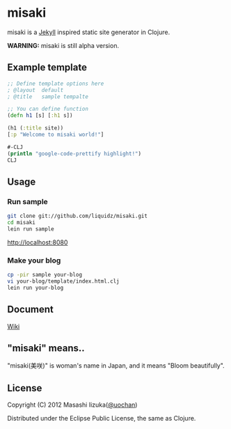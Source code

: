 # misaki

misaki is a [Jekyll](https://github.com/mojombo/jekyll) inspired static site generator in Clojure.

**WARNING:** misaki is still alpha version.

## Example template

```clojure
;; Define template options here
; @layout  default
; @title   sample tempalte

;; You can define function
(defn h1 [s] [:h1 s])

(h1 (:title site))
[:p "Welcome to misaki world!"]

#-CLJ
(println "google-code-prettify highlight!")
CLJ
```

## Usage

### Run sample

```bash
git clone git://github.com/liquidz/misaki.git
cd misaki
lein run sample
```
[http://localhost:8080](http://localhost:8080)

### Make your blog

```bash
cp -pir sample your-blog
vi your-blog/template/index.html.clj
lein run your-blog
```

## Document

[Wiki](https://github.com/liquidz/misaki/wiki)

## "misaki" means..

"misaki(美咲)" is woman's name in Japan, and it means "Bloom beautifully".

## License

Copyright (C) 2012 Masashi Iizuka([@uochan](http://twitter.com/uochan/)) 

Distributed under the Eclipse Public License, the same as Clojure. 

